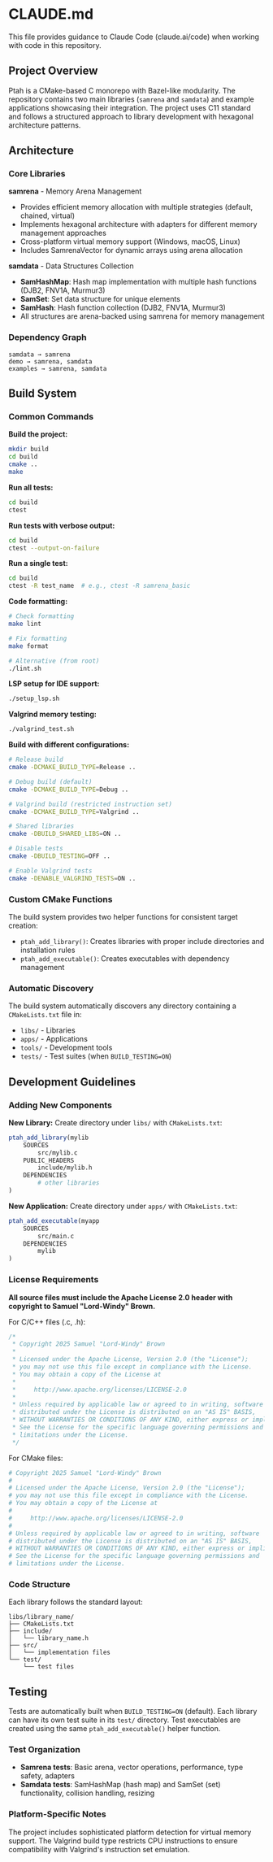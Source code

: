 # CLAUDE.md

This file provides guidance to Claude Code (claude.ai/code) when working with code in this repository.

## Project Overview

Ptah is a CMake-based C monorepo with Bazel-like modularity. The repository contains two main libraries (`samrena` and `samdata`) and example applications showcasing their integration. The project uses C11 standard and follows a structured approach to library development with hexagonal architecture patterns.

## Architecture

### Core Libraries

**samrena** - Memory Arena Management
- Provides efficient memory allocation with multiple strategies (default, chained, virtual)
- Implements hexagonal architecture with adapters for different memory management approaches
- Cross-platform virtual memory support (Windows, macOS, Linux)
- Includes SamrenaVector for dynamic arrays using arena allocation

**samdata** - Data Structures Collection
- **SamHashMap**: Hash map implementation with multiple hash functions (DJB2, FNV1A, Murmur3)
- **SamSet**: Set data structure for unique elements
- **SamHash**: Hash function collection (DJB2, FNV1A, Murmur3)
- All structures are arena-backed using samrena for memory management

### Dependency Graph
```
samdata → samrena
demo → samrena, samdata
examples → samrena, samdata
```

## Build System

### Common Commands

**Build the project:**
```bash
mkdir build
cd build
cmake ..
make
```

**Run all tests:**
```bash
cd build
ctest
```

**Run tests with verbose output:**
```bash
cd build
ctest --output-on-failure
```

**Run a single test:**
```bash
cd build
ctest -R test_name  # e.g., ctest -R samrena_basic
```

**Code formatting:**
```bash
# Check formatting
make lint

# Fix formatting
make format

# Alternative (from root)
./lint.sh
```

**LSP setup for IDE support:**
```bash
./setup_lsp.sh
```

**Valgrind memory testing:**
```bash
./valgrind_test.sh
```

**Build with different configurations:**
```bash
# Release build
cmake -DCMAKE_BUILD_TYPE=Release ..

# Debug build (default)
cmake -DCMAKE_BUILD_TYPE=Debug ..

# Valgrind build (restricted instruction set)
cmake -DCMAKE_BUILD_TYPE=Valgrind ..

# Shared libraries
cmake -DBUILD_SHARED_LIBS=ON ..

# Disable tests
cmake -DBUILD_TESTING=OFF ..

# Enable Valgrind tests
cmake -DENABLE_VALGRIND_TESTS=ON ..
```

### Custom CMake Functions

The build system provides two helper functions for consistent target creation:

- `ptah_add_library()`: Creates libraries with proper include directories and installation rules
- `ptah_add_executable()`: Creates executables with dependency management

### Automatic Discovery

The build system automatically discovers any directory containing a `CMakeLists.txt` file in:
- `libs/` - Libraries
- `apps/` - Applications  
- `tools/` - Development tools
- `tests/` - Test suites (when `BUILD_TESTING=ON`)

## Development Guidelines

### Adding New Components

**New Library:**
Create directory under `libs/` with `CMakeLists.txt`:
```cmake
ptah_add_library(mylib
    SOURCES
        src/mylib.c
    PUBLIC_HEADERS
        include/mylib.h
    DEPENDENCIES
        # other libraries
)
```

**New Application:**
Create directory under `apps/` with `CMakeLists.txt`:
```cmake
ptah_add_executable(myapp
    SOURCES
        src/main.c
    DEPENDENCIES
        mylib
)
```

### License Requirements

**All source files must include the Apache License 2.0 header with copyright to Samuel "Lord-Windy" Brown.**

For C/C++ files (.c, .h):
```c
/*
 * Copyright 2025 Samuel "Lord-Windy" Brown
 *
 * Licensed under the Apache License, Version 2.0 (the "License");
 * you may not use this file except in compliance with the License.
 * You may obtain a copy of the License at
 *
 *     http://www.apache.org/licenses/LICENSE-2.0
 *
 * Unless required by applicable law or agreed to in writing, software
 * distributed under the License is distributed on an "AS IS" BASIS,
 * WITHOUT WARRANTIES OR CONDITIONS OF ANY KIND, either express or implied.
 * See the License for the specific language governing permissions and
 * limitations under the License.
 */
```

For CMake files:
```cmake
# Copyright 2025 Samuel "Lord-Windy" Brown
#
# Licensed under the Apache License, Version 2.0 (the "License");
# you may not use this file except in compliance with the License.
# You may obtain a copy of the License at
#
#     http://www.apache.org/licenses/LICENSE-2.0
#
# Unless required by applicable law or agreed to in writing, software
# distributed under the License is distributed on an "AS IS" BASIS,
# WITHOUT WARRANTIES OR CONDITIONS OF ANY KIND, either express or implied.
# See the License for the specific language governing permissions and
# limitations under the License.
```

### Code Structure

Each library follows the standard layout:
```
libs/library_name/
├── CMakeLists.txt
├── include/
│   └── library_name.h
├── src/
│   └── implementation files
└── test/
    └── test files
```

## Testing

Tests are automatically built when `BUILD_TESTING=ON` (default). Each library can have its own test suite in its `test/` directory. Test executables are created using the same `ptah_add_executable()` helper function.

### Test Organization
- **Samrena tests**: Basic arena, vector operations, performance, type safety, adapters
- **Samdata tests**: SamHashMap (hash map) and SamSet (set) functionality, collision handling, resizing

### Platform-Specific Notes
The project includes sophisticated platform detection for virtual memory support. The Valgrind build type restricts CPU instructions to ensure compatibility with Valgrind's instruction set emulation.